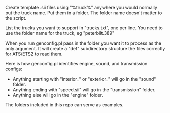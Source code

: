 Create template .sii files using "%truck%" anywhere you would normally put the truck name. Put them in a folder. The folder name doesn't matter to the script.

List the trucks you want to support in "trucks.txt", one per line. You need to use the folder name for the truck, eg "peterbilt.389"

When you run genconfig.pl pass in the folder you want it to process as the only argument. It will create a "def" subdirectory structure the files correctly for ATS/ETS2 to read them.

Here is how genconfig.pl identifies engine, sound, and transmission configs:
- Anything starting with "interior_" or "exterior_" will go in the "sound" folder.
- Anything ending with "speed.sii" will go in the "transmission" folder.
- Anything else will go in the "engine" folder.

The folders included in this repo can serve as examples.

